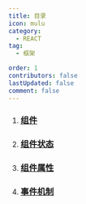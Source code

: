 ```yaml
---
title: 目录
icon: mulu
category:
  - REACT
tag:
  - 框架

order: 1
contributors: false
lastUpdated: false
comment: false
---
```


1. ### [组件](./%E7%BB%84%E4%BB%B6.md)

2. ### [组件状态](./%E7%BB%84%E4%BB%B6%E7%8A%B6%E6%80%81.md)

3. ### [组件属性](./%E7%BB%84%E4%BB%B6%E5%B1%9E%E6%80%A7.md)

4. ### [事件机制](./%E4%BA%8B%E4%BB%B6%E6%9C%BA%E5%88%B6.md)
